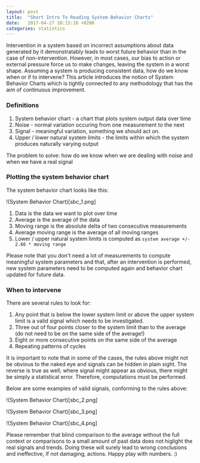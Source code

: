 ```yaml
---
layout: post
title:  "Short Intro To Reading System Behavior Charts"
date:   2017-04-27 18:15:16 +0200
categories: statistics
---
```

Intervention in a system based on incorrect assumptions about data generated by it demonstratably leads to worst future behavior than in the case of non-intervention. However, in most cases, our bias to action or external pressure force us to make changes, leaving the system in a worst shape. Assuming a system is producing consistent data, how do we know when or if to intervene? This article introduces the notion of System Behavior Charts which is tightly connected to any methodology that has the aim of continuous improvement. 

### Definitions

1. System behavior chart - a chart that plots system output data over time
2. Noise - normal variation occuring from one measurement to the next
3. Signal - meaningful variation, something we should act on.
4. Upper / lower natural system limits - the limits within which the system produces naturally varying output

The problem to solve: how do we know when we are dealing with noise and when we have a real signal

### Plotting the system behavior chart

The system behavior chart looks like this:

!(System Behavior Chart)[sbc_1.png]

1. Data is the data we want to plot over time
2. Average is the average of the data
3. Moving range is the absolute delta of two consecutive measurements
4. Average moving range is the average of all moving ranges
5. Lower / upper natural system limits is computed as `system average +/- 2.66 * moving range`

Please note that you don't need a lot of measurements to compute meaningful system parameters and that, after an intervention is performed, new system parameters need to be computed again and behavior chart updated for future data. 

### When to intervene

There are several rules to look for:

1. Any point that is below the lower system limit or above the upper system limit is a valid signal which needs to be investigated.
2. Three out of four points closer to the system limit than to the average (do not need to be on the same side of the average!)
3. Eight or more consecutive points on the same side of the average
4. Repeating patterns of cycles

It is important to note that in some of the cases, the rules above might not be obvious to the naked eye and signals can be hidden in plain sight. The reverse is true as well; where signal might appear as obvious, there might be simply a statistical error. Therefore, computations must be performed. 

Below are some examples of valid signals, conforming to the rules above:

!(System Behavior Chart)[sbc_2.png]

!(System Behavior Chart)[sbc_3.png]

!(System Behavior Chart)[sbc_4.png]

Please remember that blind comparison to the average without the full context or comparisons to a small amount of past data does not higlight the real signals and trends. Doing these will surely lead to wrong conclusions and ineffective, if not damaging, actions. Happy play with numbers. :)
